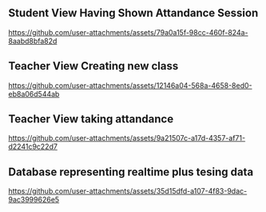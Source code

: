 
## Student View Having Shown Attandance Session

https://github.com/user-attachments/assets/79a0a15f-98cc-460f-824a-8aabd8bfa82d


## Teacher View Creating new class

https://github.com/user-attachments/assets/12146a04-568a-4658-8ed0-eb8a06d544ab


## Teacher View taking attandance

https://github.com/user-attachments/assets/9a21507c-a17d-4357-af71-d2241c9c22d7


## Database representing realtime plus tesing data

https://github.com/user-attachments/assets/35d15dfd-a107-4f83-9dac-9ac3999626e5




